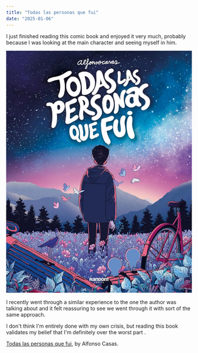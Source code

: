```yaml
---
title: "Todas las personas que fui"
date: "2025-01-06"
---
```

I just finished reading this comic book and enjoyed it very much, probably because I was looking at the main character and seeing myself in him.

![Cover for "Todas las personas que fui"](/assets/posts/2025-01-06-todas-las-personas-que-fui/a0907af4-c279-4cf4-bb4d-a118dbd5606a)

I recently went through a similar experience to the one the author was talking about and it felt reassuring to see we went through it with sort of the same approach.

I don't think I'm entirely done with my own crisis, but reading this book validates my belief that I'm definitely over the worst part .

[Todas las personas que fui](https://amzn.to/3BLD1F3), by Alfonso Casas.
